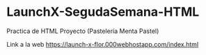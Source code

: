 # LaunchX-SegudaSemana-HTML
Practica de HTML Proyecto (Pastelería Menta Pastel)

Link a la web
https://launch-x-flor.000webhostapp.com/index.html
